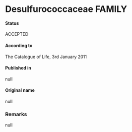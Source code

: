 # Desulfurococcaceae FAMILY

#### Status
ACCEPTED

#### According to
The Catalogue of Life, 3rd January 2011

#### Published in
null

#### Original name
null

### Remarks
null